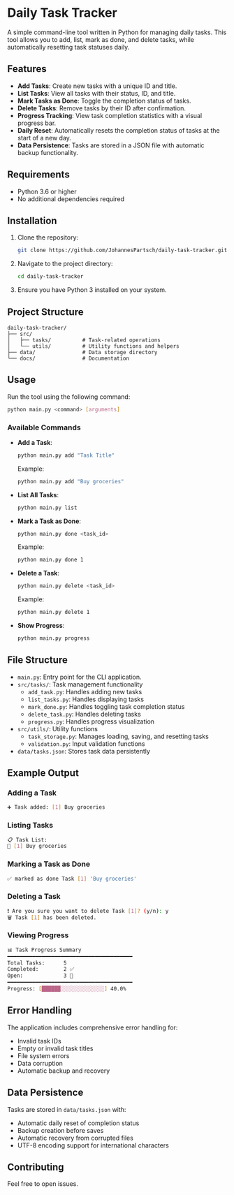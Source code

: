 # Daily Task Tracker

A simple command-line tool written in Python for managing daily tasks. This tool allows you to add, list, mark as done, and delete tasks, while automatically resetting task statuses daily.

## Features

- **Add Tasks**: Create new tasks with a unique ID and title.
- **List Tasks**: View all tasks with their status, ID, and title.
- **Mark Tasks as Done**: Toggle the completion status of tasks.
- **Delete Tasks**: Remove tasks by their ID after confirmation.
- **Progress Tracking**: View task completion statistics with a visual progress bar.
- **Daily Reset**: Automatically resets the completion status of tasks at the start of a new day.
- **Data Persistence**: Tasks are stored in a JSON file with automatic backup functionality.

## Requirements

- Python 3.6 or higher
- No additional dependencies required

## Installation

1. Clone the repository:
   ```bash
   git clone https://github.com/JohannesPartsch/daily-task-tracker.git
   ```
2. Navigate to the project directory:
   ```bash
   cd daily-task-tracker
   ```
3. Ensure you have Python 3 installed on your system.

## Project Structure

```
daily-task-tracker/
├── src/
│   ├── tasks/          # Task-related operations
│   └── utils/          # Utility functions and helpers
├── data/               # Data storage directory
└── docs/               # Documentation
```

## Usage

Run the tool using the following command:
```bash
python main.py <command> [arguments]
```

### Available Commands

- **Add a Task**:
  ```bash
  python main.py add "Task Title"
  ```
  Example:
  ```bash
  python main.py add "Buy groceries"
  ```

- **List All Tasks**:
  ```bash
  python main.py list
  ```

- **Mark a Task as Done**:
  ```bash
  python main.py done <task_id>
  ```
  Example:
  ```bash
  python main.py done 1
  ```

- **Delete a Task**:
  ```bash
  python main.py delete <task_id>
  ```
  Example:
  ```bash
  python main.py delete 1
  ```

- **Show Progress**:
  ```bash
  python main.py progress
  ```

## File Structure

- `main.py`: Entry point for the CLI application.
- `src/tasks/`: Task management functionality
  - `add_task.py`: Handles adding new tasks
  - `list_tasks.py`: Handles displaying tasks
  - `mark_done.py`: Handles toggling task completion status
  - `delete_task.py`: Handles deleting tasks
  - `progress.py`: Handles progress visualization
- `src/utils/`: Utility functions
  - `task_storage.py`: Manages loading, saving, and resetting tasks
  - `validation.py`: Input validation functions
- `data/tasks.json`: Stores task data persistently

## Example Output

### Adding a Task
```bash
➕ Task added: [1] Buy groceries
```

### Listing Tasks
```bash
📋 Task List:
🔲 [1] Buy groceries
```

### Marking a Task as Done
```bash
✅ marked as done Task [1] 'Buy groceries'
```

### Deleting a Task
```bash
❗ Are you sure you want to delete Task [1]? (y/n): y
🗑️ Task [1] has been deleted.
```

### Viewing Progress
```bash
📊 Task Progress Summary
━━━━━━━━━━━━━━━━━━━━━━━━━━━━━━━━━━━━━━━━
Total Tasks:      5
Completed:        2 ✅
Open:             3 🔲
━━━━━━━━━━━━━━━━━━━━━━━━━━━━━━━━━━━━━━━━
Progress: [██████░░░░░░░░░░░░░░] 40.0%
```

## Error Handling

The application includes comprehensive error handling for:
- Invalid task IDs
- Empty or invalid task titles
- File system errors
- Data corruption
- Automatic backup and recovery

## Data Persistence

Tasks are stored in `data/tasks.json` with:
- Automatic daily reset of completion status
- Backup creation before saves
- Automatic recovery from corrupted files
- UTF-8 encoding support for international characters

## Contributing

Feel free to open issues.
